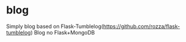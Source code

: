 # blog
Simply blog based on Flask-Tumblelog(https://github.com/rozza/flask-tumblelog)
Blog no Flask+MongoDB
